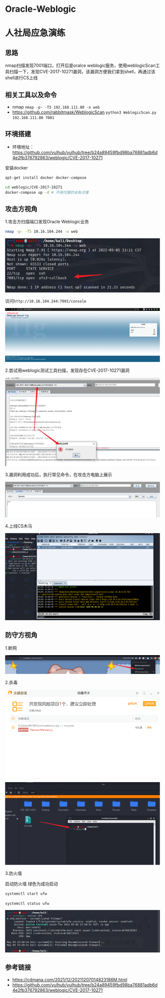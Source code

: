 # Oracle-Weblogic

# 人社局应急演练

## 思路

nmap扫描发现7001端口，打开后是oralce weblogic服务，使用weblogicScan工具扫描一下，发现CVE-2017-10271漏洞，该漏洞方便我们拿到shell，再通过该shell进行CS上线

## 相关工具以及命令

- nmap
`nmap -p- -T5 192.168.111.80 -o web`
- https://github.com/rabbitmask/WeblogicScan
`python3 WeblogicScan.py 192.168.111.80 7001`

## 环境搭建

- 环境地址：https://github.com/vulhub/vulhub/tree/b24a89459fbd98ba76881adb6d4e2fb376792863/weblogic/CVE-2017-10271


安装docker
```bash
apt-get install docker docker-compose
```

```bash
cd weblogic/CVE-2017-10271
docker-compose up -d # 不用代理的会有点慢
```


## 攻击方视角

1.攻击方扫描端口发现Oracle Weblogic业务
```bash
nmap -p- -T5 10.16.104.244 -o web
```

![](./img/oracle-weblogic-1.png)

访问`http://10.16.104.244:7001/console`

![](./img/oracle-weblogic-2.png)

2.尝试用weblogic测试工具扫描，发现存在CVE-2017-10271漏洞

![](./img/oracle-weblogic-3.png)

3.漏洞利用成功后，执行常见命令，在攻击方电脑上展示


![](./img/oracle-weblogic-4.png)

4.上线CS木马

![](./img/oracle-weblogic-5.png)

## 防守方视角

1.断网

![](./img/oracle-weblogic-6.png)

2.杀毒

![](./img/oracle-weblogic-7.png)

![](./img/oracle-weblogic-8.png)

3.防火墙


启动防火墙 绿色为成功启动
```
systemctl start ufw

systemctl status ufw
```

![](./img/oracle-weblogic-9.png)

## 参考链接

- https://cdmana.com/2021/12/20211207014823186M.html
- https://github.com/vulhub/vulhub/tree/b24a89459fbd98ba76881adb6d4e2fb376792863/weblogic/CVE-2017-10271